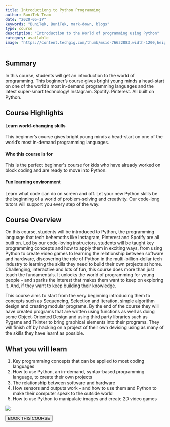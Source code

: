 ```yaml
---
title: Introductiong to Python Programming
author: BuniTek Team
date: "2020-05-17"
keywords: "BuniTek, BuniTek, mark-down, blogs"
type: course
description: "Introduction to the World of programming using Python"
category: available
image: "https://content.techgig.com/thumb/msid-76632883,width-1200,height-900,resizemode-4/76632883.jpg"
---
```

<div class ="markdown__content">
<h2 class='markdown__section'> <span class="test">Summary</span> </h2>
  <p class="markdown_paragraph ">
  In this course, students will get an introduction to the world of programming. This beginner’s course gives bright young minds a head-start on one of the world’s most in-demand programming languages and the latest super-smart technology! Instagram. Spotify. Pinterest. All built on Python. 
  </p>

  

<h2 class='markdown__section'> Course Highlights </h2>

  <h4 class="markdown__sub-section"><span>Learn world-changing skills</span></h4>
    <p class="markdown_paragraph">
      This beginner’s course gives bright young minds a head-start on one of the world’s most in-demand programming languages. 
    </p>



  <h4 class="markdown__sub-section"> <span>Who this course is for</span> </h4>
    <p class="markdown_paragraph">
      This is the perfect beginner's course for kids who have already worked on block coding and are ready to move into Python. 
    </p>


  <h4 class="markdown__sub-section"> <span>Fun learning environment</span> </h4>
    <p class="markdown_paragraph">
      Learn what code can do on screen and off. Let your new Python skills be the beginning of a world of problem-solving and creativity. Our code-long tutors will support you every step of the way.
    </p>



<h2 class='markdown__section'> Course Overview </h2>
  <p class="markdown_paragraph">
    On this course, students will be introduced to Python, the programming language that tech behemoths like Instagram, Pinterest and Spotify are all built on. Led by our code-loving instructors, students will be taught key programming concepts and how to apply them in exciting ways, from using Python to create video games to learning the relationship between software and hardware, discovering the role of Python in the multi-billion-dollar tech industry to learning the skills they need to build their own projects at home. Challenging, interactive and lots of fun, this course does more than just teach the fundamentals. It unlocks the world of programming for young people – and sparks the interest that makes them want to keep on exploring it. And, if they want to keep building their knowledge.
  </p>
  <p class="markdown_paragraph">
  This course aims to start from the very beginning introducing them to concepts such as Sequencing, Selection and Iteration, simple algorithm design and creating modular programs. By the end of the course they will have created programs that are written using functions as well as doing some Object-Oriented Design and using third party libraries such as Pygame and Tkinter to bring graphical elements into their programs. They will finish off by hacking on a project of their own devising using as many of the skills they have learnt as possible.
  </p>



<h2 class='markdown__section'>  What you will learn </h2>
  <ol>
    <li>Key programming concepts that can be applied to most coding languages</li>
    <li>How to use Python, an in-demand, syntax-based programming language, to create their own projects</li>
    <li>The relationship between software and hardware</li>
    <li>How sensors and outputs work – and how to use them and Python to make their computer speak to the outside world</li>
    <li>How to use Python to manipulate images and create 2D video games </li>
  </ol>

  <img class="markdown__image" src="https://opensource.com/sites/default/files/lead-images/header.png" />

<a href="course/enRoll"><button class="markdown__button is-primary has-bg-primary">BOOK THIS COURSE  <div class="markdown__button__overlay"></div></button> </a>


</div>
